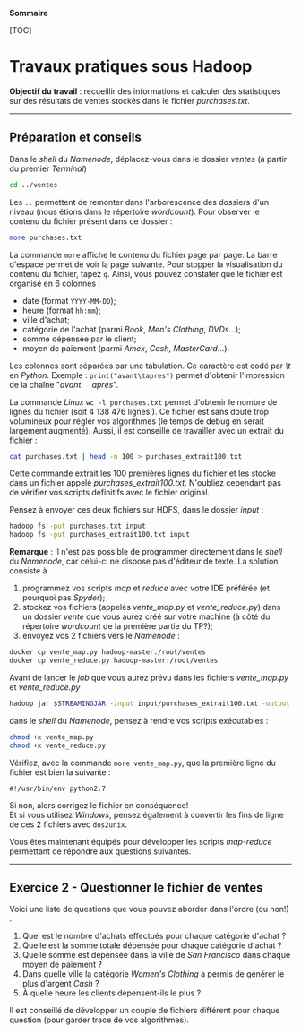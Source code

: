 **Sommaire**

[TOC]


# Travaux pratiques sous **Hadoop**

**Objectif du travail** : recueillir des informations et calculer des statistiques sur des résultats de ventes stockés dans le fichier _purchases.txt_. 


---
## Préparation et conseils

Dans le _shell_ du _Namenode_, déplacez-vous dans le dossier _ventes_ (à partir du premier _Terminal_) :
```bash
cd ../ventes
```
Les `..` permettent de remonter dans l'arborescence des dossiers d'un niveau (nous étions dans le répertoire _wordcount_). Pour observer le contenu du fichier présent dans ce dossier :
```bash
more purchases.txt
```

La commande `more` affiche  le contenu du fichier page par page. La barre d'espace permet de voir la page suivante. Pour stopper la visualisation du contenu du fichier, tapez `q`. Ainsi, vous pouvez constater que le fichier est organisé en 6 colonnes :

 - date (format `YYYY-MM-DD`);    
 - heure (format `hh:mm`);    
 - ville d'achat;    
 - catégorie de l'achat (parmi _Book_, _Men's Clothing_, _DVDs_...);    
 - somme dépensée par le client;    
 - moyen de paiement (parmi _Amex_, _Cash_, _MasterCard_...).

Les colonnes sont séparées par une tabulation. Ce caractère  est codé par _\t_ en _Python_. Exemple : `print("avant\tapres")` permet d'obtenir l'impression de la chaîne "_avant&nbsp;&nbsp;&nbsp;&nbsp;&nbsp;apres_".

La commande _Linux_ `wc -l purchases.txt` permet d'obtenir le nombre de lignes du fichier (soit 4 138 476 lignes!). Ce fichier est sans doute trop volumineux pour régler vos algorithmes (le temps de debug en serait largement augmenté). Aussi, il est conseillé de travailler avec un extrait du fichier :
```bash
cat purchases.txt | head -n 100 > purchases_extrait100.txt
```
Cette commande extrait les 100 premières lignes du fichier et les stocke dans un fichier appelé _purchases_extrait100.txt_. N'oubliez cependant pas de vérifier vos scripts définitifs avec le fichier original.

Pensez à envoyer ces deux fichiers sur HDFS, dans le dossier _input_ :
```bash
hadoop fs -put purchases.txt input
hadoop fs -put purchases_extrait100.txt input
```

**Remarque** : Il n'est pas possible de programmer directement dans le _shell_ du _Namenode_, car celui-ci ne dispose pas d'éditeur de texte. La solution consiste à 

 1. programmez vos scripts _map_ et _reduce_ avec votre IDE préférée (et pourquoi pas _Spyder_);    
 1. stockez vos fichiers (appelés _vente\_map.py_ et _vente\_reduce.py_) dans un dossier _vente_ que vous aurez créé sur votre machine (à côté du répertoire _wordcount_ de la première partie du TP?);    
 1. envoyez vos 2 fichiers vers le _Namenode_ :
```bash
docker cp vente_map.py hadoop-master:/root/ventes
docker cp vente_reduce.py hadoop-master:/root/ventes
```
 
Avant de lancer le _job_ que vous aurez prévu dans les fichiers _vente_map.py_ et _vente_reduce.py_
```bash
hadoop jar $STREAMINGJAR -input input/purchases_extrait100.txt -output sortie -mapper vente_map.py -reducer vente_reduce.py -file vente_map.py -file vente_reduce.py
``` 
dans le _shell_ du _Namenode_, pensez à rendre vos scripts exécutables :
```bash
chmod +x vente_map.py
chmod +x vente_reduce.py
```   
Vérifiez, avec la commande `more vente_map.py`, que la première ligne du fichier est bien la suivante :
```shell
#!/usr/bin/env python2.7
```   
Si non, alors corrigez le fichier en conséquence!    
Et si vous utilisez _Windows_, pensez également à convertir les fins de ligne de ces 2 fichiers avec `dos2unix`.

Vous êtes maintenant équipés pour développer les scripts _map-reduce_ permettant de répondre aux questions suivantes.

---
## Exercice 2 - Questionner le fichier de ventes

Voici une liste de questions que vous pouvez aborder dans l'ordre (ou non!) :

 1. Quel est le nombre d'achats effectués pour chaque catégorie d'achat ?    
 1. Quelle est la somme totale dépensée pour chaque catégorie d'achat ?   
 1. Quelle somme est dépensée  dans la ville de _San Francisco_ dans chaque moyen de paiement ?
 1. Dans quelle ville la catégorie _Women's Clothing_ a permis de générer le plus d'argent _Cash_ ?
 1. À quelle heure les clients dépensent-ils le plus ?

Il est conseillé de développer un couple de fichiers différent pour chaque question (pour garder trace de vos algorithmes).
